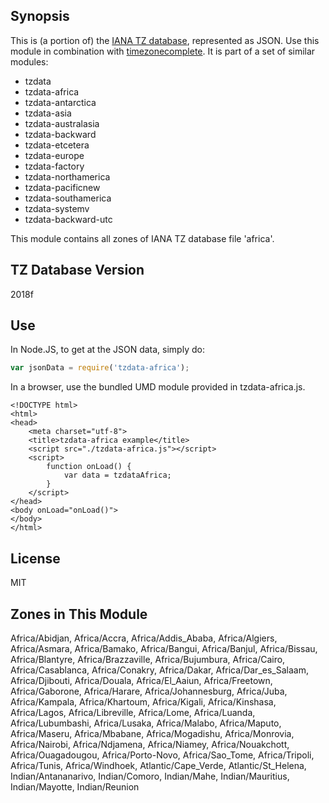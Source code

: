 
## Synopsis

This is (a portion of) the [IANA TZ database](https://www.iana.org/time-zones), represented as JSON. Use this module in combination with [timezonecomplete](https://www.npmjs.com/package/timezonecomplete).
It is part of a set of similar modules:
* tzdata
* tzdata-africa
* tzdata-antarctica
* tzdata-asia
* tzdata-australasia
* tzdata-backward
* tzdata-etcetera
* tzdata-europe
* tzdata-factory
* tzdata-northamerica
* tzdata-pacificnew
* tzdata-southamerica
* tzdata-systemv
* tzdata-backward-utc

This module contains all zones of IANA TZ database file 'africa'.



## TZ Database Version

2018f

## Use

In Node.JS, to get at the JSON data, simply do:

```javascript
var jsonData = require('tzdata-africa');
```

In a browser, use the bundled UMD module provided in tzdata-africa.js.

```
<!DOCTYPE html>
<html>
<head>
    <meta charset="utf-8">
    <title>tzdata-africa example</title>
    <script src="./tzdata-africa.js"></script>
    <script>
        function onLoad() {
            var data = tzdataAfrica;
        }
    </script>
</head>
<body onLoad="onLoad()">
</body>
</html>
```

## License

MIT

## Zones in This Module

Africa/Abidjan, Africa/Accra, Africa/Addis_Ababa, Africa/Algiers, Africa/Asmara, Africa/Bamako, Africa/Bangui, Africa/Banjul, Africa/Bissau, Africa/Blantyre, Africa/Brazzaville, Africa/Bujumbura, Africa/Cairo, Africa/Casablanca, Africa/Conakry, Africa/Dakar, Africa/Dar_es_Salaam, Africa/Djibouti, Africa/Douala, Africa/El_Aaiun, Africa/Freetown, Africa/Gaborone, Africa/Harare, Africa/Johannesburg, Africa/Juba, Africa/Kampala, Africa/Khartoum, Africa/Kigali, Africa/Kinshasa, Africa/Lagos, Africa/Libreville, Africa/Lome, Africa/Luanda, Africa/Lubumbashi, Africa/Lusaka, Africa/Malabo, Africa/Maputo, Africa/Maseru, Africa/Mbabane, Africa/Mogadishu, Africa/Monrovia, Africa/Nairobi, Africa/Ndjamena, Africa/Niamey, Africa/Nouakchott, Africa/Ouagadougou, Africa/Porto-Novo, Africa/Sao_Tome, Africa/Tripoli, Africa/Tunis, Africa/Windhoek, Atlantic/Cape_Verde, Atlantic/St_Helena, Indian/Antananarivo, Indian/Comoro, Indian/Mahe, Indian/Mauritius, Indian/Mayotte, Indian/Reunion
